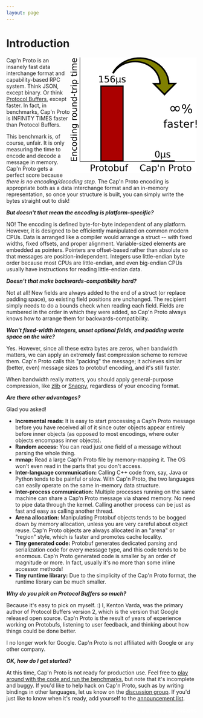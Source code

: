 ```yaml
---
layout: page
---
```


# Introduction

<img src='images/infinity-times-faster.png' style='width:334px; height:306px; float: right;'>

Cap'n Proto is an insanely fast data interchange format and capability-based RPC system. Think
JSON, except binary. Or think [Protocol Buffers](http://protobuf.googlecode.com), except faster.
In fact, in benchmarks, Cap'n Proto is INFINITY TIMES faster than Protocol Buffers.

This benchmark is, of course, unfair. It is only measuring the time to encode and decode a message
in memory. Cap'n Proto gets a perfect score because _there is no encoding/decoding step_. The Cap'n
Proto encoding is appropriate both as a data interchange format and an in-memory representation, so
once your structure is built, you can simply write the bytes straight out to disk!

**_But doesn't that mean the encoding is platform-specific?_**

NO! The encoding is defined byte-for-byte independent of any platform. However, it is designed to
be efficiently manipulated on common modern CPUs. Data is arranged like a compiler would arrange a
struct -- with fixed widths, fixed offsets, and proper alignment. Variable-sized elements are
embedded as pointers. Pointers are offset-based rather than absolute so that messages are
position-independent. Integers use little-endian byte order because most CPUs are little-endian,
and even big-endian CPUs usually have instructions for reading little-endian data.

**_Doesn't that make backwards-compatibility hard?_**

Not at all! New fields are always added to the end of a struct (or replace padding space), so
existing field positions are unchanged. The recipient simply needs to do a bounds check when
reading each field. Fields are numbered in the order in which they were added, so Cap'n Proto
always knows how to arrange them for backwards-compatibility.

**_Won't fixed-width integers, unset optional fields, and padding waste space on the wire?_**

Yes. However, since all these extra bytes are zeros, when bandwidth matters, we can apply an
extremely fast compression scheme to remove them. Cap'n Proto calls this "packing" the message;
it achieves similar (better, even) message sizes to protobuf encoding, and it's still faster.

When bandwidth really matters, you should apply general-purpose compression, like
[zlib](http://www.zlib.net/) or [Snappy](https://code.google.com/p/snappy/), regardless of your
encoding format.

**_Are there other advantages?_**

Glad you asked!

* **Incremental reads:** It is easy to start processing a Cap'n Proto message before you have
  received all of it since outer objects appear entirely before inner objects (as opposed to most
  encodings, where outer objects encompass inner objects).
* **Random access:** You can read just one field of a message without parsing the whole thing.
* **mmap:** Read a large Cap'n Proto file by memory-mapping it. The OS won't even read in the
  parts that you don't access.
* **Inter-language communication:** Calling C++ code from, say, Java or Python tends to be painful
  or slow. With Cap'n Proto, the two languages can easily operate on the same in-memory data
  structure.
* **Inter-process communication:** Multiple processes running on the same machine can share a
  Cap'n Proto message via shared memory. No need to pipe data through the kernel. Calling another
  process can be just as fast and easy as calling another thread.
* **Arena allocation:** Manipulating Protobuf objects tends to be bogged down by memory
  allocation, unless you are very careful about object reuse. Cap'n Proto objects are always
  allocated in an "arena" or "region" style, which is faster and promotes cache locality.
* **Tiny generated code:** Protobuf generates dedicated parsing and serialization code for every
  message type, and this code tends to be enormous. Cap'n Proto generated code is smaller by an
  order of magnitude or more.  In fact, usually it's no more than some inline accessor methods!
* **Tiny runtime library:** Due to the simplicity of the Cap'n Proto format, the runtime library
  can be much smaller.

**_Why do you pick on Protocol Buffers so much?_**

Because it's easy to pick on myself. :) I, Kenton Varda, was the primary author of Protocol Buffers
version 2, which is the version that Google released open source. Cap'n Proto is the result of
years of experience working on Protobufs, listening to user feedback, and thinking about how
things could be done better.

I no longer work for Google. Cap'n Proto is not affiliated with Google or any other company.

**_OK, how do I get started?_**

At this time, Cap'n Proto is not ready for production use.  Feel free to
[play around with the code and run the benchmarks](install.html), but note that it's incomplete
and buggy.  If you'd like to help hack on Cap'n Proto, such as by writing bindings in other
languages, let us know on the [discussion group](https://groups.google.com/group/capnproto).  If
you'd just like to know when it's ready, add yourself to the
[announcement list](https://groups.google.com/group/capnproto-announce).

<div style="float: right">
<a class="github_link" style="color: #fff"
href="https://github.com/kentonv/capnproto">Develop</a>
<a class="groups_link" style="color: #fff"
href="https://groups.google.com/group/capnproto">Discuss</a>
<a class="groups_link" style="color: #fff"
href="https://groups.google.com/group/capnproto-announce">Stay Updated</a>
</div>
<div style="clear: right;"> </div>
